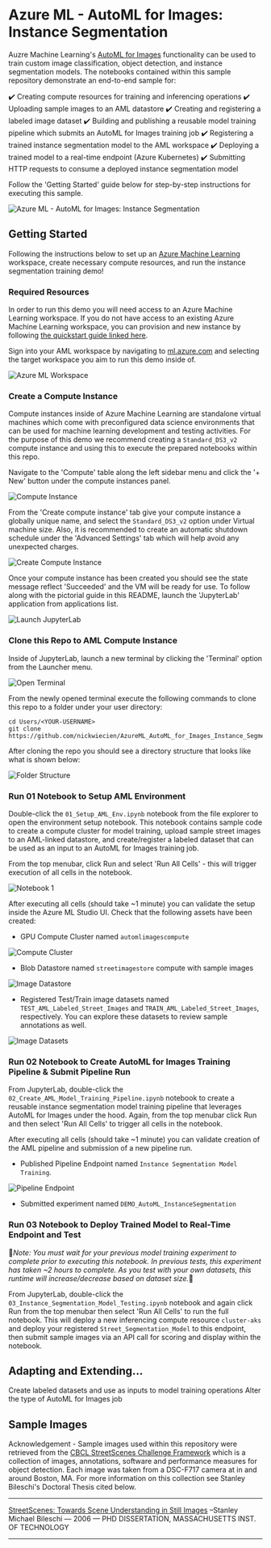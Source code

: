 # Azure ML - AutoML for Images: Instance Segmentation

Auzre Machine Learning's [AutoML for Images](https://docs.microsoft.com/en-us/azure/machine-learning/how-to-auto-train-image-models) functionality can be used to train custom image classification, object detection, and instance segmentation models. The notebooks contained within this sample repository demonstrate an end-to-end sample for: 

✔️ Creating compute resources for training and inferencing operations
✔️ Uploading sample images to an AML datastore 
✔️ Creating and registering a labeled image dataset
✔️ Building and publishing a reusable model training pipeline which submits an AutoML for Images training job
✔️ Registering a trained instance segmentation model to the AML workspace
✔️ Deploying a trained model to a real-time endpoint (Azure Kubernetes)
✔️ Submitting HTTP requests to consume a deployed instance segmentation model 

Follow the 'Getting Started' guide below for step-by-step instructions for executing this sample.

![Azure ML - AutoML for Images: Instance Segmentation](img/01.png?raw=true "Azure ML - AutoML for Images: Instance Segmentation")

## Getting Started

Following the instructions below to set up an [Azure Machine Learning](https://docs.microsoft.com/EN-US/azure/machine-learning/overview-what-is-azure-machine-learning) workspace, create necessary compute resources, and run the instance segmentation training demo!

### Required Resources

In order to run this demo you will need access to an Azure Machine Learning workspace. If you do not have access to an existing Azure Machine Learning workspace, you can provision and new instance by following [the quickstart guide linked here](https://docs.microsoft.com/en-us/azure/machine-learning/quickstart-create-resources).

Sign into your AML workspace by navigating to [ml.azure.com](https://ml.azure.com/) and selecting the target workspace you aim to run this demo inside of.

![Azure ML Workspace](img/02.png?raw=true "Azure ML Workspace")

### Create a Compute Instance

Compute instances inside of Azure Machine Learning are standalone virtual machines which come with preconfigured data science environments that can be used for machine learning development and testing activities. For the purpose of this demo we recommend creating a `Standard_DS3_v2` compute instance and using this to execute the prepared notebooks within this repo.

Navigate to the 'Compute' table along the left sidebar menu and click the '+ New' button under the compute instances panel.

![Compute Instance](img/03.png?raw=true "Compute Instance")

From the 'Create compute instance' tab give your compute instance a globally unique name, and select the `Standard_DS3_v2` option under Virtual machine size. Also, it is recommended to create an automatic shutdown schedule under the 'Advanced Settings' tab which will help avoid any unexpected charges.

![Create Compute Instance](img/04.png?raw=true "Create Compute Instance")

Once your compute instance has been created you should see the state message reflect 'Succeeded' and the VM will be ready for use. To follow along with the pictorial guide in this README, launch the 'JupyterLab' application from applications list.

![Launch JupyterLab](img/05.png?raw=true "Launch JupyterLab")

### Clone this Repo to AML Compute Instance

Inside of JupyterLab, launch a new terminal by clicking the 'Terminal' option from the Launcher menu.

![Open Terminal](img/06.png?raw=true "Open Terminal")

From the newly opened terminal execute the following commands to clone this repo to a folder under your user directory:

```
cd Users/<YOUR-USERNAME>
git clone https://github.com/nickwiecien/AzureML_AutoML_for_Images_Instance_Segmentation
```

After cloning the repo you should see a directory structure that looks like what is shown below:

![Folder Structure](img/07.png?raw=true "Folder Structure")

### Run 01 Notebook to Setup AML Environment

Double-click the `01_Setup_AML_Env.ipynb` notebook from the file explorer to open the environment setup notebook. This notebook contains sample code to create a compute cluster for model training, upload sample street images to an AML-linked datastore, and create/register a labeled dataset that can be used as an input to an AutoML for Images training job.

From the top menubar, click Run and select 'Run All Cells' - this will trigger execution of all cells in the notebook.

![Notebook 1](img/08.png?raw=true "Notebook 1")

After executing all cells (should take ~1 minute) you can validate the setup inside the Azure ML Studio UI. Check that the following assets have been created:

- GPU Compute Cluster named `automlimagescompute`

![Compute Cluster](img/09.png?raw=true "Compute Cluster")

- Blob Datastore named `streetimagestore` compute with sample images

![Image Datastore](img/10.png?raw=true "Image Datastore")

- Registered Test/Train image datasets named `TEST_AML_Labeled_Street_Images` and `TRAIN_AML_Labeled_Street_Images`, respectively. You can explore these datasets to review sample annotations as well.

![Image Datasets](img/11.png?raw=true "Image Datasets")

### Run 02 Notebook to Create AutoML for Images Training Pipeline & Submit Pipeline Run

From JupyterLab, double-click the `02_Create_AML_Model_Training_Pipeline.ipynb` notebook to create a reusable instance segmentation model training pipeline that leverages AutoML for Images under the hood. Again, from the top menubar click Run and then select 'Run All Cells' to trigger all cells in the notebook.

After executing all cells (should take ~1 minute) you can validate creation of the AML pipeline and submission of a new pipeline run.

- Published Pipeline Endpoint named  `Instance Segmentation Model Training`. 

![Pipeline Endpoint](img/12.png?raw=true "Pipeline Endpoint")

- Submitted experiment named `DEMO_AutoML_InstanceSegmentation`



### Run 03 Notebook to Deploy Trained Model to Real-Time Endpoint and Test

🚨<i>Note: You must wait for your previous model training experiment to complete prior to executing this notebook. In previous tests, this experiment has taken ~2 hours to complete. As you test with your own datasets, this runtime will increase/decrease based on dataset size.</i>🚨

From JupyterLab, double-click the `03_Instance_Segmentation_Model_Testing.ipynb` notebook and again click Run from the top menubar then select 'Run All Cells' to run the full notebook. This will deploy a new inferencing compute resource `cluster-aks` and deploy your registered `Street_Segmentation_Model` to this endpoint, then submit sample images via an API call for scoring and display within the notebook.


## Adapting and Extending...

Create labeled datasets and use as inputs to model training operations
Alter the type of AutoML for Images job

## Sample Images
Acknowledgement - Sample images used within this repository were retrieved from the [CBCL StreetScenes Challenge Framework](http://cbcl.mit.edu/software-datasets/streetscenes/) which is a collection of images, annotations, software and performance measures for object detection. Each image was taken from a DSC-F717 camera at in and around Boston, MA. For more information on this collection see Stanley Bileschi's Doctoral Thesis cited below.

-----

[StreetScenes: Towards Scene Understanding in Still Images](http://citeseerx.ist.psu.edu/viewdoc/summary;jsessionid=2CC628AB1C394A3FC44C9FC5EF111062?doi=10.1.1.72.3289) –Stanley Michael Bileschi — 2006 — PHD DISSERTATION, MASSACHUSETTS INST. OF TECHNOLOGY

-----
